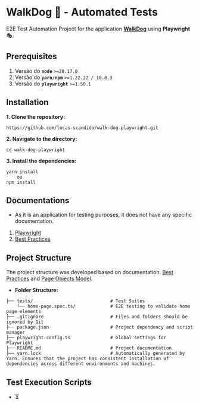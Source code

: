 # WalkDog 🦮 - Automated Tests
E2E Test Automation Project for the application **[WalkDog](https://walkdog.vercel.app)** using **Playwright** 🎭.

## Prerequisites
1. Versão do **`node`** `>=20.17.0`
2. Versão do **`yarn/npm`** `>=1.22.22 / 10.8.3`
3. Versão do **`playwright`** `>=1.50.1`

## Installation
**1. Clone the repository:**

```
https://github.com/lucas-scandido/walk-dog-playwright.git
```

**2. Navigate to the directory:**

```
cd walk-dog-playwright
```

**3. Install the dependencies:**
```
yarn install
    ou
npm install
```

## Documentations
- As it is an application for testing purposes, it does not have any specific documentation.

1. [Playwright](https://playwright.dev/docs/intro)
2. [Best Practices](https://playwright.dev/docs/best-practices)

## Project Structure
The project structure was developed based on documentation: [Best Practices](https://playwright.dev/docs/best-practices) and [Page Objects Model](https://playwright.dev/docs/pom). 

- **Folder Structure:**
```                                             
├── tests/                             # Test Suites
    └── home-page.spec.ts/             # E2E testing to validate home page elements            
├── .gitignore                         # Files and folders should be ignored by Git
├── package.json                       # Project dependency and script manager                        
├── playwright.config.ts               # Global settings for Playwright
├── README.md                          # Project documentation   
├── yarn.lock                          # Automatically generated by Yarn. Ensures that the project has consistent installation of dependencies across different environments and machines.                            
```

## Test Execution Scripts
- ⏳